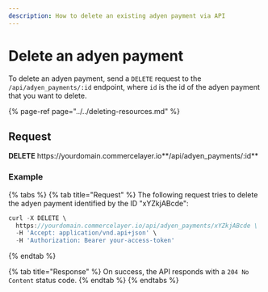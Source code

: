 ```yaml
---
description: How to delete an existing adyen payment via API
---
```


# Delete an adyen payment

To delete an adyen payment, send a `DELETE` request to the `/api/adyen_payments/:id` endpoint, where `id` is the id of the adyen payment that you want to delete.

{% page-ref page="../../deleting-resources.md" %}

## Request

**DELETE** https://<i></i>yourdomain.commercelayer.io**/api/adyen_payments/:id**

### Example

{% tabs %}
{% tab title="Request" %}
The following request tries to delete the adyen payment identified by the ID "xYZkjABcde":

```javascript
curl -X DELETE \
  https://yourdomain.commercelayer.io/api/adyen_payments/xYZkjABcde \
  -H 'Accept: application/vnd.api+json' \
  -H 'Authorization: Bearer your-access-token'
```
{% endtab %}

{% tab title="Response" %}
On success, the API responds with a `204 No Content` status code.
{% endtab %}
{% endtabs %}

